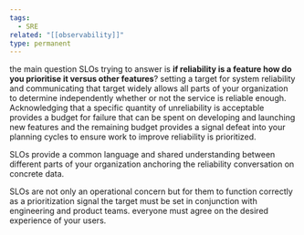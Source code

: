 ```yaml
---
tags:
  - SRE
related: "[[observability]]"
type: permanent
---
```


the main question SLOs trying to answer is **if reliability is a feature how do you prioritise it versus other features**? 
setting a target for system reliability and communicating that target widely allows all parts of your organization to determine independently whether or not the service is reliable enough. Acknowledging that a specific quantity of unreliability is acceptable provides a budget for failure that can be spent on developing and launching new features and the remaining budget provides a signal defeat into your planning cycles to ensure work to improve reliability is prioritized. 

SLOs provide a common language and shared understanding between different parts of your organization anchoring the reliability conversation on concrete data.

SLOs are not only an operational concern but for them to function correctly as a prioritization signal the target must be set in conjunction with engineering and product teams. everyone must agree on the desired experience of your users.

